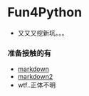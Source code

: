 # Fun4Python
- 又又又挖新坑。。。

### 准备接触的有
- [markdown](https://github.com/waylan/Python-Markdown/)
- [markdown2](https://github.com/trentm/python-markdown2)
- wtf..正体不明
